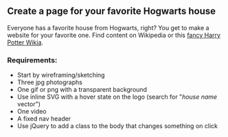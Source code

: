 ## Create a page for your favorite Hogwarts house

Everyone has a favorite house from Hogwarts, right? You get to make a website for your favorite one. Find content on Wikipedia or this [fancy Harry Potter Wikia](http://harrypotter.wikia.com/wiki/Hogwarts_Houses).

### Requirements:

* Start by wireframing/sketching
* Three jpg photographs
* One gif or png with a transparent background
* Use inline SVG with a hover state on the logo (search for "*house name* vector")
* One video
* A fixed nav header
* Use jQuery to add a class to the body that changes something on click
